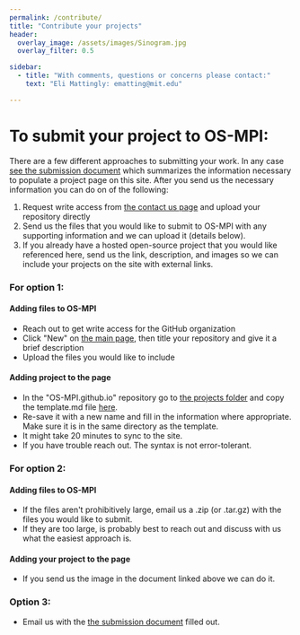 ```yaml
---
permalink: /contribute/
title: "Contribute your projects"
header:
  overlay_image: /assets/images/Sinogram.jpg
  overlay_filter: 0.5

sidebar:
  - title: "With comments, questions or concerns please contact:"
    text: "Eli Mattingly: ematting@mit.edu"

---
```


# To submit your project to OS-MPI:
There are a few different approaches to submitting your work. In any case [see the submission document](https://github.com/OS-MPI/OS-MPI.github.io/blob/master/OS-MPI_Project%20Submission.docx) which summarizes the information necessary to populate a project page on this site. After you send us the necessary information you can do on of the following:
1. Request write access from [the contact us page](/contact/) and upload your repository directly
2. Send us the files that you would like to submit to OS-MPI with any supporting information and we can upload it (details below).
3. If you already have a hosted open-source project that you would like referenced here, send us the link, description, and images so we can include your projects on the site with external links.

### For option 1:
#### Adding files to OS-MPI
* Reach out to get write access for the GitHub organization
* Click "New" on [the main page](https://github.com/OS-MPI), then title your repository and give it a brief description
* Upload the files you would like to include
#### Adding project to the page
* In the "OS-MPI.github.io" repository go to [the projects folder](https://github.com/OS-MPI/OS-MPI.github.io/tree/master/_projects) and copy the template.md file [here](https://github.com/OS-MPI/OS-MPI.github.io/blob/master/_projects/template.md). 
* Re-save it with a new name and fill in the information where appropriate. Make sure it is in the same directory as the template.
* It might take 20 minutes to sync to the site. 
* If you have trouble reach out. The syntax is not error-tolerant.


### For option 2:
#### Adding files to OS-MPI
* If the files aren't prohibitively large, email us a .zip (or .tar.gz) with the files you would like to submit.
* If they are too large, is probably best to reach out and discuss with us what the easiest approach is. 

#### Adding your project to the page
* If you send us the image in the document linked above we can do it. 

### Option 3:

* Email us with the [the submission document](https://github.com/OS-MPI/OS-MPI.github.io/blob/master/OS-MPI_Project%20Submission.docx) filled out.
